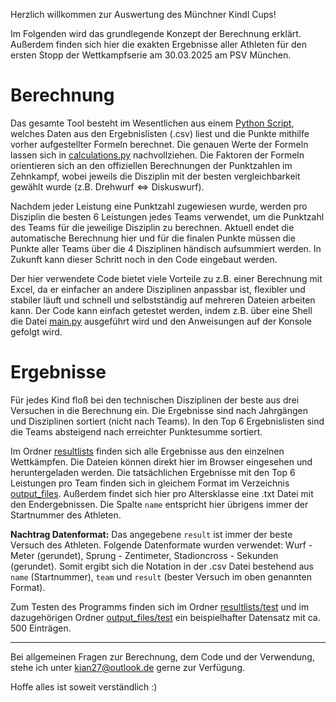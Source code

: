 Herzlich willkommen zur Auswertung des Münchner Kindl Cups!

Im Folgenden wird das grundlegende Konzept der Berechnung erklärt. Außerdem finden sich hier die exakten Ergebnisse aller Athleten für den ersten Stopp der Wettkampfserie am 30.03.2025 am PSV München.

# Berechnung
Das gesamte Tool besteht im Wesentlichen aus einem [Python Script](./csv_parser.py), welches Daten aus den Ergebnislisten (.csv) liest und die Punkte mithilfe vorher aufgestellter Formeln berechnet.
Die genauen Werte der Formeln lassen sich in [calculations.py](./calculations.py) nachvollziehen. Die Faktoren der Formeln orientieren sich an den offiziellen Berechnungen der Punktzahlen im Zehnkampf, wobei jeweils die Disziplin mit der besten vergleichbarkeit gewählt wurde (z.B. $\text{Drehwurf}\Leftrightarrow\text{Diskuswurf}$).

Nachdem jeder Leistung eine Punktzahl zugewiesen wurde, werden pro Disziplin die besten 6 Leistungen jedes Teams verwendet, um die Punktzahl des Teams für die jeweilige Disziplin zu berechnen. Aktuell endet die automatische Berechnung hier und für die finalen Punkte müssen die Punkte aller Teams über die 4 Disziplinen händisch aufsummiert werden. In Zukunft kann dieser Schritt noch in den Code eingebaut werden.

Der hier verwendete Code bietet viele Vorteile zu z.B. einer Berechnung mit Excel, da er einfacher an andere Disziplinen anpassbar ist, flexibler und stabiler läuft und schnell und selbstständig auf mehreren Dateien arbeiten kann. Der Code kann einfach getestet werden, indem z.B. über eine Shell die Datei [main.py](./main.py) ausgeführt wird und den Anweisungen auf der Konsole gefolgt wird. 

# Ergebnisse
Für jedes Kind floß bei den technischen Disziplinen der beste aus drei Versuchen in die Berechnung ein. Die Ergebnisse sind nach Jahrgängen und Disziplinen sortiert (nicht nach Teams). In den Top 6 Ergebnislisten sind die Teams absteigend nach erreichter Punktesumme sortiert.

Im Ordner [resultlists](./resultlists/) finden sich alle Ergebnisse aus den einzelnen Wettkämpfen. Die Dateien können direkt hier im Browser eingesehen und heruntergeladen werden.
Die tatsächlichen Ergebnisse mit den Top 6 Leistungen pro Team finden sich in gleichem Format im Verzeichnis [output_files](./output_files/). Außerdem findet sich hier pro Altersklasse eine .txt Datei mit den Endergebnissen. Die Spalte `name` entspricht hier übrigens immer der Startnummer des Athleten. 

**Nachtrag Datenformat:** Das angegebene `result` ist immer der beste Versuch des Athleten. Folgende Datenformate wurden verwendet: Wurf - Meter (gerundet), Sprung - Zentimeter, Stadioncross - Sekunden (gerundet). Somit ergibt sich die Notation in der .csv Datei bestehend aus `name` (Startnummer), `team` und `result` (bester Versuch im oben genannten Format).

Zum Testen des Programms finden sich im Ordner [resultlists/test](./resultlists/test) und im dazugehörigen Ordner [output_files/test](./output_files/test) ein beispielhafter Datensatz mit ca. 500 Einträgen.

---

Bei allgemeinen Fragen zur Berechnung, dem Code und der Verwendung, stehe ich unter [kian27@outlook.de](mailto:kian27@outlook.de) gerne zur Verfügung. 

Hoffe alles ist soweit verständlich :)
